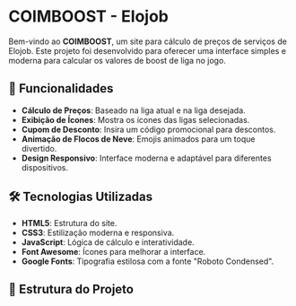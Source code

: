 # COIMBOOST - Elojob

Bem-vindo ao **COIMBOOST**, um site para cálculo de preços de serviços de Elojob. Este projeto foi desenvolvido para oferecer uma interface simples e moderna para calcular os valores de boost de liga no jogo.

## 🚀 Funcionalidades

- **Cálculo de Preços**: Baseado na liga atual e na liga desejada.
- **Exibição de Ícones**: Mostra os ícones das ligas selecionadas.
- **Cupom de Desconto**: Insira um código promocional para descontos.
- **Animação de Flocos de Neve**: Emojis animados para um toque divertido.
- **Design Responsivo**: Interface moderna e adaptável para diferentes dispositivos.

## 🛠️ Tecnologias Utilizadas

- **HTML5**: Estrutura do site.
- **CSS3**: Estilização moderna e responsiva.
- **JavaScript**: Lógica de cálculo e interatividade.
- **Font Awesome**: Ícones para melhorar a interface.
- **Google Fonts**: Tipografia estilosa com a fonte "Roboto Condensed".

## 📂 Estrutura do Projeto

